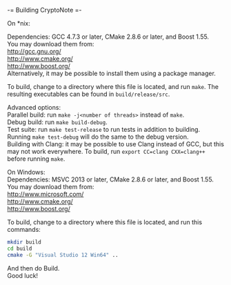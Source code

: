 -= Building CryptoNote =-

On *nix:

Dependencies: GCC 4.7.3 or later, CMake 2.8.6 or later, and Boost 1.55.  
You may download them from:  
http://gcc.gnu.org/  
http://www.cmake.org/  
http://www.boost.org/  
Alternatively, it may be possible to install them using a package manager.

To build, change to a directory where this file is located, and run `make`. The resulting executables can be found in `build/release/src`.

Advanced options:  
Parallel build: run `make -j<number of threads>` instead of `make`.  
Debug build: run `make build-debug`.  
Test suite: run `make test-release` to run tests in addition to building. Running `make test-debug` will do the same to the debug version.  
Building with Clang: it may be possible to use Clang instead of GCC, but this may not work everywhere. To build, run `export CC=clang CXX=clang++` before running `make`.

On Windows:  
Dependencies: MSVC 2013 or later, CMake 2.8.6 or later, and Boost 1.55. You may download them from:  
http://www.microsoft.com/  
http://www.cmake.org/  
http://www.boost.org/  

To build, change to a directory where this file is located, and run this commands:
```bash
mkdir build
cd build
cmake -G "Visual Studio 12 Win64" ..
```

And then do Build.  
Good luck!
